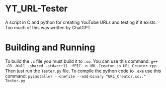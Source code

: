 # YT_URL-Tester
A script in C and python for creating YouTube URLs and testing if it exists. Too much of this was written by ChatGPT.

# Building and Running
To build the `.c` file you must build it to `.so`. You can use this command: `g++ -O3 -Wall -shared -std=c++11 -fPIC -o URL_Creator.so URL_Creator.cpp` Then just run the `Tester.py` file. To compile the python code to `.exe` use this command: `pyinstaller --onefile --add-binary "URL_Creator.so;." Tester.py`

